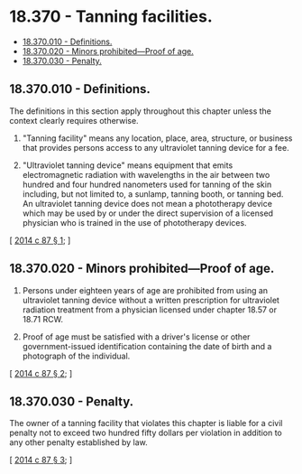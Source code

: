 # 18.370 - Tanning facilities.
* [18.370.010 - Definitions.](#18370010---definitions)
* [18.370.020 - Minors prohibited—Proof of age.](#18370020---minors-prohibitedproof-of-age)
* [18.370.030 - Penalty.](#18370030---penalty)
## 18.370.010 - Definitions.
The definitions in this section apply throughout this chapter unless the context clearly requires otherwise.

1. "Tanning facility" means any location, place, area, structure, or business that provides persons access to any ultraviolet tanning device for a fee.

2. "Ultraviolet tanning device" means equipment that emits electromagnetic radiation with wavelengths in the air between two hundred and four hundred nanometers used for tanning of the skin including, but not limited to, a sunlamp, tanning booth, or tanning bed. An ultraviolet tanning device does not mean a phototherapy device which may be used by or under the direct supervision of a licensed physician who is trained in the use of phototherapy devices.

\[ [2014 c 87 § 1](https://lawfilesext.leg.wa.gov/biennium/2013-14/Pdf/Bills/Session%20Laws/Senate/6065.SL.pdf?cite=2014%20c%2087%20§%201); \]

## 18.370.020 - Minors prohibited—Proof of age.
1. Persons under eighteen years of age are prohibited from using an ultraviolet tanning device without a written prescription for ultraviolet radiation treatment from a physician licensed under chapter 18.57 or 18.71 RCW.

2. Proof of age must be satisfied with a driver's license or other government-issued identification containing the date of birth and a photograph of the individual.

\[ [2014 c 87 § 2](https://lawfilesext.leg.wa.gov/biennium/2013-14/Pdf/Bills/Session%20Laws/Senate/6065.SL.pdf?cite=2014%20c%2087%20§%202); \]

## 18.370.030 - Penalty.
The owner of a tanning facility that violates this chapter is liable for a civil penalty not to exceed two hundred fifty dollars per violation in addition to any other penalty established by law.

\[ [2014 c 87 § 3](https://lawfilesext.leg.wa.gov/biennium/2013-14/Pdf/Bills/Session%20Laws/Senate/6065.SL.pdf?cite=2014%20c%2087%20§%203); \]


